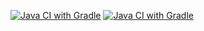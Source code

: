 [![Java CI with Gradle](https://github.com/KsuxaPoshekhova/Patterns2/actions/workflows/gradle.yml/badge.svg)](https://github.com/KsuxaPoshekhova/Patterns2/actions/workflows/gradle.yml)
[![Java CI with Gradle](https://github.com/KsuxaPoshekhova/Patterns1/actions/workflows/gradle.yml/badge.svg)](https://github.com/KsuxaPoshekhova/Patterns1/actions/workflows/gradle.yml)
